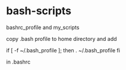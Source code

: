 # bash-scripts
bashrc_profile and my_scripts

copy .bash profile to home directory and add 

if [ -f ~/.bash_profile ]; then
    . ~/.bash_profile
fi

in .bashrc
